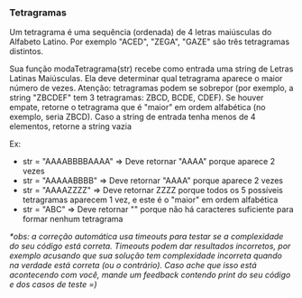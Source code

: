 ### Tetragramas ###

Um tetragrama é uma sequência (ordenada) de 4 letras maiúsculas do Alfabeto Latino. Por exemplo "ACED", "ZEGA", "GAZE" são três tetragramas distintos.

Sua função modaTetragrama(str) recebe como entrada uma string de Letras Latinas Maiúsculas. Ela deve determinar qual tetragrama aparece o maior número de vezes. Atenção: tetragramas podem se sobrepor (por exemplo, a string "ZBCDEF" tem 3 tetragramas: ZBCD, BCDE, CDEF). Se houver empate, retorne o tetragrama que é "maior" em ordem alfabética (no exemplo, seria ZBCD). Caso a string de entrada tenha menos de 4 elementos, retorne a string vazia

Ex:

* str = "AAAABBBBAAAA" =\> Deve retornar "AAAA" porque aparece 2 vezes
* str = "AAAAABBBB" =\> Deve retornar "AAAA" porque aparece 2 vezes
* str = "AAAAZZZZ" =\> Deve retornar ZZZZ porque todos os 5 possíveis tetragramas aparecem 1 vez, e este é o "maior" em ordem alfabética
* str = "ABC" =\> Deve retornar "" porque não há caracteres suficiente para formar nenhum tetragrama

*\*obs: a correção automática usa timeouts para testar se a complexidade do seu código está correta. Timeouts podem dar resultados incorretos, por exemplo acusando que sua solução tem complexidade incorreta quando na verdade está correta (ou o contrário). Caso ache que isso está acontecendo com você, mande um feedback contendo print do seu código e dos casos de teste =)*